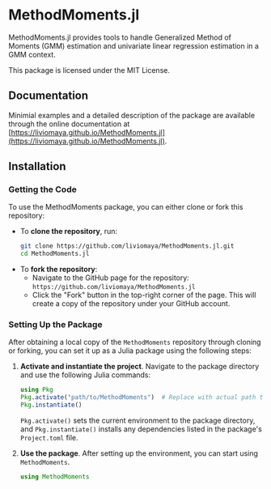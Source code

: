 # MethodMoments.jl

MethodMoments.jl provides tools to handle Generalized Method of Moments (GMM) estimation and univariate linear regression estimation in a GMM context.

This package is licensed under the MIT License.

## Documentation

Minimial examples and a detailed description of the package are available through the online documentation at [https://liviomaya.github.io/MethodMoments.jl](https://liviomaya.github.io/MethodMoments.jl).

## Installation

### Getting the Code

To use the MethodMoments package, you can either clone or fork this repository:

- To **clone the repository**, run:
  ```bash
  git clone https://github.com/liviomaya/MethodMoments.jl.git
  cd MethodMoments.jl
  ```
- To **fork the repository**:
    - Navigate to the GitHub page for the repository: `https://github.com/liviomaya/MethodMoments.jl`
    - Click the "Fork" button in the top-right corner of the page. This will create a copy of the repository under your GitHub account.

### Setting Up the Package
    
After obtaining a local copy of the `MethodMoments` repository through cloning or forking, you can set it up as a Julia package using the following steps:

1. **Activate and instantiate the project**. Navigate to the package directory and use the following Julia commands:

    ```julia
    using Pkg
    Pkg.activate("path/to/MethodMoments")  # Replace with actual path to MethodMoments
    Pkg.instantiate()
    ```

    `Pkg.activate()` sets the current environment to the package directory, and `Pkg.instantiate()` installs any dependencies listed in the package's `Project.toml` file.

2. **Use the package**. After setting up the environment, you can start using `MethodMoments`.

    ```julia
    using MethodMoments
    ```